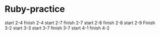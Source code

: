 # Ruby-practice
start 2-4
finish 2-4
start 2-7
finish 2-7
start 2-8
finish 2-8
start 2-9
Finish 3-2
start 3-3
start 3-7
finish 3-7
start 4-1
finish 4-2
